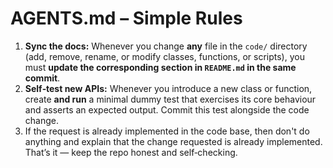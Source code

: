 # AGENTS.md – Simple Rules

1. **Sync the docs:** Whenever you change **any** file in the `code/` directory (add, remove, rename, or modify classes, functions, or scripts), you must **update the corresponding section in `README.md` in the same commit**.
2. **Self‑test new APIs:** Whenever you introduce a new class or function, create **and run** a minimal dummy test that exercises its core behaviour and asserts an expected output. Commit this test alongside the code change.
3. If the request is already implemented in the code base, then don't do anything and explain that the change requested is already implemented.
That’s it — keep the repo honest and self‑checking.
